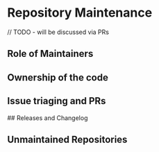 # Repository Maintenance

// TODO - will be discussed via PRs

## Role of Maintainers

## Ownership of the code

## Issue triaging and PRs

## Releases and Changelog

## Unmaintained Repositories
